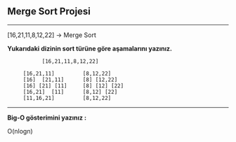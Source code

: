 
## Merge Sort Projesi
 - - -

[16,21,11,8,12,22] -> Merge Sort

**Yukarıdaki dizinin sort türüne göre aşamalarını yazınız.**

               [16,21,11,8,12,22]

         [16,21,11]         [8,12,22] 
         [16]  [21,11]      [8] [12,22]
         [16] [21] [11]     [8] [12] [22]  
         [16,21]  [11]      [8,12] [22]
         [11,16,21]         [8,12,22]
- - - 
**Big-O gösterimini yazınız :**

  O(nlogn)   